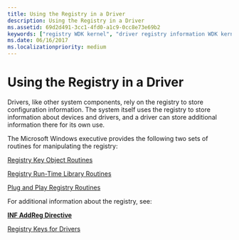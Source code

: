 ```yaml
---
title: Using the Registry in a Driver
description: Using the Registry in a Driver
ms.assetid: 69d2d491-3cc1-4fd0-a1c9-0cc8e73e69b2
keywords: ["registry WDK kernel", "driver registry information WDK kernel", "storage WDK registry", "storing registry information", "registry WDK kernel , about registry in drivers", "driver registry information WDK kernel , about registry in drivers", "manipulating registry entries WDK kernel", "keys WDK kernel registry", "subkeys WDK kernel registry", "kernel-mode drivers WDK , registry"]
ms.date: 06/16/2017
ms.localizationpriority: medium
---
```


# Using the Registry in a Driver





Drivers, like other system components, rely on the registry to store configuration information. The system itself uses the registry to store information about devices and drivers, and a driver can store additional information there for its own use.

The Microsoft Windows executive provides the following two sets of routines for manipulating the registry:

[Registry Key Object Routines](registry-key-object-routines.md)

[Registry Run-Time Library Routines](registry-run-time-library-routines.md)

[Plug and Play Registry Routines](plug-and-play-registry-routines.md)

For additional information about the registry, see:

[**INF AddReg Directive**](https://msdn.microsoft.com/library/windows/hardware/ff546320)

[Registry Keys for Drivers](https://msdn.microsoft.com/library/windows/hardware/ff549538)

 

 




